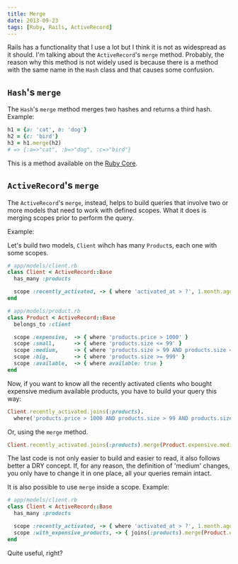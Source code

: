 ```yaml
---
title: Merge
date: 2013-09-23
tags: [Ruby, Rails, ActiveRecord]
---
```


Rails has a functionality that I use a lot but I think it is not as widespread
as it should.  I'm talking about the `ActiveRecord`'s `merge` method.  Probably,
the reason why this method is not widely used is because there is a method with
the same name in the `Hash` class and that causes some confusion.

## `Hash`'s `merge`

The `Hash`'s `merge` method merges two hashes and returns a third hash. Example:

```ruby
h1 = {a: 'cat', b: 'dog'}
h2 = {c: 'bird'}
h3 = h1.merge(h2)
# => {:a=>"cat", :b=>"dog", :c=>"bird"}
```

This is a method available on the
[Ruby Core](http://www.ruby-doc.org/core-2.0.0/Hash.html#method-i-merge).

## `ActiveRecord`'s `merge`

The `ActiveRecord`'s `merge`, instead, helps to build queries that involve two
or more models that need to work with defined scopes. What it does is merging
scopes prior to perform the query.

Example:

Let's build two models, `Client` wihch has many `Product`s, each one with some
scopes.

```ruby
# app/models/client.rb
class Client < ActiveRecord::Base
  has_many :products

  scope :recently_activated, -> { where 'activated_at > ?', 1.month.ago }
end

# app/models/product.rb
class Product < ActiveRecord::Base
  belongs_to :client

  scope :expensive,  -> { where 'products.price > 1000' }
  scope :small,      -> { where 'products.size <= 99' }
  scope :medium,     -> { where 'products.size > 99 AND products.size < 999' }
  scope :big,        -> { where 'products.size >= 999' }
  scope :available,  -> { where available: true }
end
```

Now, if you want to know all the recently activated clients who bought
expensive medium available products, you have to build your query this way:

```ruby
Client.recently_activated.joins(:products).
  where('products.price > 1000 AND products.size > 99 AND products.size < 999 AND products.available = ?', true)
```

Or, using the `merge` method.

```ruby
Client.recently_activated.joins(:products).merge(Product.expensive.medium.available)
```

The last code is not only easier to build and easier to read, it also follows
better a DRY concept. If, for any reason, the definition of 'medium' changes,
you only have to change it in one place, all your queries remain intact.

It is also possible to use `merge` inside a scope. Example:


```ruby
# app/models/client.rb
class Client < ActiveRecord::Base
  has_many :products

  scope :recently_activated, -> { where 'activated_at > ?', 1.month.ago }
  scope :with_expensive_products, -> { joins(:products).merge(Product.expensive) }
end
```

Quite useful, right?
